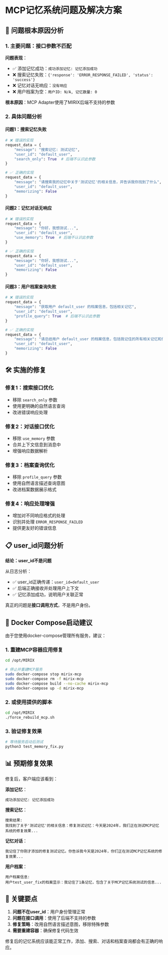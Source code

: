 # MCP记忆系统问题及解决方案

## 🎯 问题根本原因分析

### 1. 主要问题：接口参数不匹配

**问题表现**：
- ✅ 添加记忆成功：`成功添加记忆: 记忆添加成功`
- ❌ 搜索记忆失败：`{'response': 'ERROR_RESPONSE_FAILED', 'status': 'success'}`
- ❌ 记忆对话无响应：`没有响应`
- ❌ 用户档案为空：`用户ID: N/A, 记忆数量: 0`

**根本原因**：MCP Adapter使用了MIRIX后端不支持的参数

### 2. 具体问题分析

#### 问题1：搜索记忆失败
```python
# ❌ 错误的实现
request_data = {
    "message": "搜索记忆: 测试记忆",
    "user_id": "default_user", 
    "search_only": True  # 后端不认识此参数
}

# ✅ 正确的实现
request_data = {
    "message": "请搜索我的记忆中关于'测试记忆'的相关信息，并告诉我你找到了什么",
    "user_id": "default_user",
    "memorizing": False
}
```

#### 问题2：记忆对话无响应
```python
# ❌ 错误的实现  
request_data = {
    "message": "你好，我想测试...",
    "user_id": "default_user",
    "use_memory": True  # 后端不认识此参数
}

# ✅ 正确的实现
request_data = {
    "message": "你好，我想测试...", 
    "user_id": "default_user",
    "memorizing": False
}
```

#### 问题3：用户档案查询失败
```python
# ❌ 错误的实现
request_data = {
    "message": "获取用户 default_user 的档案信息，包括相关记忆",
    "user_id": "default_user",
    "profile_query": True  # 后端不认识此参数
}

# ✅ 正确的实现  
request_data = {
    "message": "请总结用户 default_user 的档案信息，包括我记住的所有相关记忆和信息",
    "user_id": "default_user", 
    "memorizing": False
}
```

## 🛠️ 实施的修复

### 修复1：搜索接口优化
- 移除 `search_only` 参数
- 使用更明确的自然语言查询
- 改进错误响应处理

### 修复2：对话接口优化  
- 移除 `use_memory` 参数
- 合并上下文信息到消息中
- 增强响应数据解析

### 修复3：档案查询优化
- 移除 `profile_query` 参数  
- 使用自然语言描述查询意图
- 改进档案数据展示格式

### 修复4：响应处理增强
- 增加对不同响应格式的处理
- 识别并处理 `ERROR_RESPONSE_FAILED`
- 提供更友好的错误信息

## 📋 user_id问题分析

**结论：user_id不是问题**

从日志分析：
- ✅ user_id正确传递：`user_id=default_user`
- ✅ 后端正确接收并处理用户上下文
- ✅ 记忆添加成功，说明用户关联正常

真正的问题是**接口调用方式**，不是用户身份。

## 🔧 Docker Compose启动建议

由于您使用docker-compose管理所有服务，建议：

### 1. 重建MCP容器应用修复
```bash
cd /opt/MIRIX

# 停止并重建MCP服务
sudo docker-compose stop mirix-mcp
sudo docker-compose rm -f mirix-mcp
sudo docker-compose build --no-cache mirix-mcp
sudo docker-compose up -d mirix-mcp
```

### 2. 或使用提供的脚本
```bash  
cd /opt/MIRIX
./force_rebuild_mcp.sh
```

### 3. 验证修复效果
```bash
# 等待服务启动后测试
python3 test_memory_fix.py
```

## 📊 预期修复效果

修复后，客户端应该看到：

**添加记忆**：
```
成功添加记忆: 记忆添加成功
```

**搜索记忆**：  
```
搜索结果:
我找到了关于'测试记忆'的相关信息：修复测试记忆：今天是2024年，我们正在测试MCP记忆系统的修复效果...
```

**记忆对话**：
```
我记住了你刚才添加的修复测试记忆。你告诉我今天是2024年，你们正在测试MCP记忆系统的修复效果...
```

**用户档案**：
```
用户档案信息:
用户test_user_fix的档案显示：我记住了1条记忆，包含了关于MCP记忆系统测试的信息...
```

## 🎯 关键要点

1. **问题不在user_id**：用户身份管理正常
2. **问题在接口调用**：使用了后端不支持的参数  
3. **修复策略**：改用自然语言描述意图，移除特殊参数
4. **需要重建容器**：确保修复代码生效

修复后的记忆系统应该能正常工作，添加、搜索、对话和档案查询都会有正确的响应。
